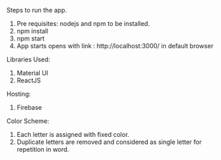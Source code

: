 Steps to run the app.
1. Pre requisites: nodejs and npm to be installed.
2. npm install
3. npm start
4. App starts opens with link : http://localhost:3000/ in default browser 

Libraries Used:
1. Material UI
2. ReactJS

Hosting:
1. Firebase


Color Scheme:
1. Each letter is assigned with fixed color.
2. Duplicate letters are removed and considered as single letter for repetition in word.
